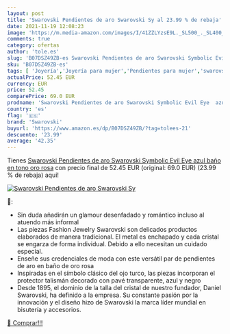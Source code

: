 ```yaml
---
layout: post
title: 'Swarovski Pendientes de aro Swarovski Sy al 23.99 % de rebaja'
date: 2021-11-19 12:08:23
image: 'https://m.media-amazon.com/images/I/41ZZLYzsE9L._SL500_._SL400_.jpg'
comments: true
category: ofertas
author: 'tole.es'
slug: 'B07DSZ49ZB-es Swarovski Pendientes de aro Swarovski Symbolic Evil Eye...'
sku: 'B07DSZ49ZB-es'
tags: [ 'Joyería','Joyería para mujer','Pendientes para mujer','swarovski', ]
actualPrice: 52.45 EUR
currency: EUR
price: 52.45
comparePrice: 69.0 EUR
prodname: 'Swarovski Pendientes de aro Swarovski Symbolic Evil Eye  azul  baño en tono oro rosa'
country: 'es'
flag: '🇪🇸'
brand: 'Swarovski'
buyurl: 'https://www.amazon.es/dp/B07DSZ49ZB/?tag=tolees-21'
descuento: '23.99'
average: '42.35'
---
```


Tienes [Swarovski Pendientes de aro Swarovski Symbolic Evil Eye  azul  baño en tono oro rosa](https://www.amazon.es/dp/B07DSZ49ZB/?tag=tolees-21) con precio final de  52.45 EUR (original: 69.0 EUR) (23.99 %  de rebaja) aqui!

[![Swarovski Pendientes de aro Swarovski Sy](https://m.media-amazon.com/images/I/41ZZLYzsE9L._SL500_._SL400_.jpg)](https://www.amazon.es/dp/B07DSZ49ZB/?tag=tolees-21)

🔎:

- Sin duda añadirán un glamour desenfadado y romántico incluso al atuendo más informal
- Las piezas Fashion Jewelry Swarovski son delicados productos elaborados de manera tradicional. El metal es enchapado y cada cristal se engarza de forma individual. Debido a ello necesitan un cuidado especial.
- Enseñe sus credenciales de moda con este versátil par de pendientes de aro en baño de oro rosa
- Inspiradas en el símbolo clásico del ojo turco, las piezas incorporan el protector talismán decorado con pavé transparente, azul y negro
- Desde 1895, el dominio de la talla del cristal de nuestro fundador, Daniel Swarovski, ha definido a la empresa. Su constante pasión por la innovación y el diseño hizo de Swarovski la marca líder mundial en bisutería y accesorios.

[🛒 Comprar!!!](https://www.amazon.es/dp/B07DSZ49ZB/?tag=tolees-21)
